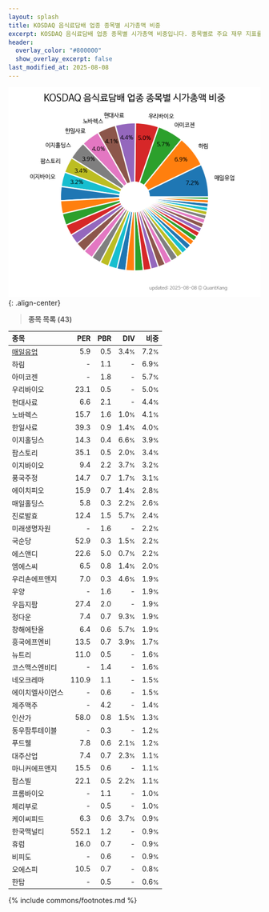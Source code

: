 ```yaml
---
layout: splash
title: KOSDAQ 음식료담배 업종 종목별 시가총액 비중
excerpt: KOSDAQ 음식료담배 업종 종목별 시가총액 비중입니다. 종목별로 주요 재무 지표를 함께 표시합니다.
header:
  overlay_color: "#800000"
  show_overlay_excerpt: false
last_modified_at: 2025-08-08
---
```



![KOSDAQ 음식료담배 업종 종목별 시가총액 비중](/stats/sector/images/kosdaq_업종_음식료담배_종목.png){: .align-center}


> **종목 목록 (43)**<a id="list"></a>

| **종목** | **PER** | **PBR** | **DIV** | **비중** |
| :------- | ------: | ------: | ------: | -------: |
| [매일유업](/267980/) | 5.9 | 0.5 | 3.4<small>%</small> | 7.2<small>%</small> |
| 하림 | - | 1.1 | - | 6.9<small>%</small> |
| 아미코젠 | - | 1.8 | - | 5.7<small>%</small> |
| 우리바이오 | 23.1 | 0.5 | - | 5.0<small>%</small> |
| 현대사료 | 6.6 | 2.1 | - | 4.4<small>%</small> |
| 노바렉스 | 15.7 | 1.6 | 1.0<small>%</small> | 4.1<small>%</small> |
| 한일사료 | 39.3 | 0.9 | 1.4<small>%</small> | 4.0<small>%</small> |
| 이지홀딩스 | 14.3 | 0.4 | 6.6<small>%</small> | 3.9<small>%</small> |
| 팜스토리 | 35.1 | 0.5 | 2.0<small>%</small> | 3.4<small>%</small> |
| 이지바이오 | 9.4 | 2.2 | 3.7<small>%</small> | 3.2<small>%</small> |
| 풍국주정 | 14.7 | 0.7 | 1.7<small>%</small> | 3.1<small>%</small> |
| 에이치피오 | 15.9 | 0.7 | 1.4<small>%</small> | 2.8<small>%</small> |
| 매일홀딩스 | 5.8 | 0.3 | 2.2<small>%</small> | 2.6<small>%</small> |
| 진로발효 | 12.4 | 1.5 | 5.7<small>%</small> | 2.4<small>%</small> |
| 미래생명자원 | - | 1.6 | - | 2.2<small>%</small> |
| 국순당 | 52.9 | 0.3 | 1.5<small>%</small> | 2.2<small>%</small> |
| 에스앤디 | 22.6 | 5.0 | 0.7<small>%</small> | 2.2<small>%</small> |
| 엠에스씨 | 6.5 | 0.8 | 1.4<small>%</small> | 2.0<small>%</small> |
| 우리손에프앤지 | 7.0 | 0.3 | 4.6<small>%</small> | 1.9<small>%</small> |
| 우양 | - | 1.6 | - | 1.9<small>%</small> |
| 우듬지팜 | 27.4 | 2.0 | - | 1.9<small>%</small> |
| 정다운 | 7.4 | 0.7 | 9.3<small>%</small> | 1.9<small>%</small> |
| 창해에탄올 | 6.4 | 0.6 | 5.7<small>%</small> | 1.9<small>%</small> |
| 흥국에프엔비 | 13.5 | 0.7 | 3.9<small>%</small> | 1.7<small>%</small> |
| 뉴트리 | 11.0 | 0.5 | - | 1.6<small>%</small> |
| 코스맥스엔비티 | - | 1.4 | - | 1.6<small>%</small> |
| 네오크레마 | 110.9 | 1.1 | - | 1.5<small>%</small> |
| 에이치엘사이언스 | - | 0.6 | - | 1.5<small>%</small> |
| 제주맥주 | - | 4.2 | - | 1.4<small>%</small> |
| 인산가 | 58.0 | 0.8 | 1.5<small>%</small> | 1.3<small>%</small> |
| 동우팜투테이블 | - | 0.3 | - | 1.2<small>%</small> |
| 푸드웰 | 7.8 | 0.6 | 2.1<small>%</small> | 1.2<small>%</small> |
| 대주산업 | 7.4 | 0.7 | 2.3<small>%</small> | 1.1<small>%</small> |
| 마니커에프앤지 | 15.5 | 0.6 | - | 1.1<small>%</small> |
| 팜스빌 | 22.1 | 0.5 | 2.2<small>%</small> | 1.1<small>%</small> |
| 프롬바이오 | - | 1.1 | - | 1.0<small>%</small> |
| 체리부로 | - | 0.5 | - | 1.0<small>%</small> |
| 케이씨피드 | 6.3 | 0.6 | 3.7<small>%</small> | 0.9<small>%</small> |
| 한국맥널티 | 552.1 | 1.2 | - | 0.9<small>%</small> |
| 휴럼 | 16.0 | 0.7 | - | 0.9<small>%</small> |
| 비피도 | - | 0.6 | - | 0.9<small>%</small> |
| 오에스피 | 10.5 | 0.7 | - | 0.8<small>%</small> |
| 한탑 | - | 0.5 | - | 0.6<small>%</small> |

{% include commons/footnotes.md %}